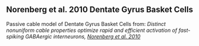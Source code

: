 ## Norenberg et al. 2010 Dentate Gyrus Basket Cells

Passive cable model of Dentate Gyrus Basket Cells from: *Distinct nonuniform cable properties optimize rapid and efficient activation of fast-spiking GABAergic interneurons, [Norenberg et al. 2010](http://www.pnas.org/content/107/2/894.long)*
